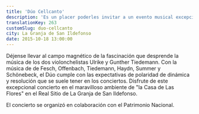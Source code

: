 ```yaml
---
title: 'Dúo Cellcanto'
description: 'Es un placer poderles invitar a un evento musical excepcional con el Dúo Cellcanto que tendrá lugar en el fabuloso Palacio Real de La Granja de San Ildefonso.'
translationKey: 263
customSlug: duo-cellcanto
city: La Granja de San Ildefonso
date: 2015-10-18 13:00:00
---
```


Déjense llevar al campo magnético de la fascinación que desprende la música de los dos violonchelistas Ulrike y Gunther Tiedemann. Con la música de de Fesch, Offenbach, Tiedemann, Haydn, Summer y Schönebeck, el Dúo cumple con las expectativas de polaridad de dinámica y resolución que se suele tener en los conciertos. Disfrute de este excepcional concierto en el maravilloso ambiente de "la Casa de Las Flores" en el Real Sitio de La Granja de San Ildefonso.

El concierto se organizó en colaboración con el Patrimonio Nacional.
